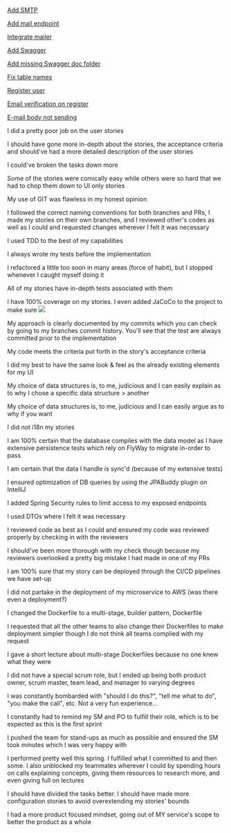 <sprint :name="'Sprint Two'">

<rubric-section :name="'Links'">
    <div class="rubric-content">
        <p><a class="link link-secondary" href="https://github.com/cgerard321/champlain_petclinic/pull/91">Add SMTP</a></p>
        <p><a class="link link-secondary" href="https://github.com/cgerard321/champlain_petclinic/pull/105">Add mail endpoint</a></p>
        <p><a class="link link-secondary" href="https://github.com/cgerard321/champlain_petclinic/pull/105">Integrate mailer</a></p>
        <p><a class="link link-secondary" href="https://github.com/cgerard321/champlain_petclinic/pull/127">Add Swagger</a></p>
        <p><a class="link link-secondary" href="https://github.com/cgerard321/champlain_petclinic/pull/145">Add missing Swagger doc folder</a></p>
        <p><a class="link link-secondary" href="https://github.com/cgerard321/champlain_petclinic/pull/146">Fix table names</a></p>
        <p><a class="link link-secondary" href="https://github.com/cgerard321/champlain_petclinic/pull/152">Register user</a></p>
        <p><a class="link link-secondary" href="https://github.com/cgerard321/champlain_petclinic/pull/159">Email verification on register</a></p>
        <p><a class="link link-secondary text-red-700" href="https://github.com/cgerard321/champlain_petclinic/pull/160">E-mail body not sending</a></p>
    </div>
</rubric-section>

<rubric-section :name="'User Story'">
    <div class="rubric-content">
        <p>I did a pretty poor job on the user stories</p>
        <p>I should have gone more in-depth about the stories, the acceptance criteria and should've had a more detailed description of the user stories</p>
        <p>I could've broken the tasks down more</p>
        <p>Some of the stories were comically easy while others were so hard that we had to chop them down to UI only stories</p>
    </div>
</rubric-section>

<rubric-section :name="'Version Control'">
    <div class="rubric-content">
        <p>My use of GIT was flawless in my honest opinion</p>
        <p>I followed the correct naming conventions for both branches and PRs, I made my stories on their own branches, and I reviewed other's codes as well as I could and requested changes wherever I felt it was necessary</p>
    </div>
</rubric-section>

<rubric-section :name="'Test Driven Development'">
    <div class="rubric-content">
        <p>I used TDD to the best of my capabilities</p>
        <p>I always wrote my tests before the implementation</p>
        <p>I refactored a little too soon in many areas (force of habit), but I stopped whenever I caught myself doing it</p>
        <p>All of my stories have in-depth tests associated with them</p>
        <p>
            I have 100% coverage on my stories. I even added JaCoCo to the project to make sure
            <img src="https://cdn.discordapp.com/attachments/777634949012389942/890224551756177438/image.png">
        </p>
        <p>My approach is clearly documented by my commits which you can check by going to my branches commit history. You'll see that the test are always committed prior to the implementation</p>
    </div>
</rubric-section>

<rubric-section :name="'Code'">
    <div class="rubric-content">
        <p>My code meets the criteria put forth in the story's acceptance criteria</p>
        <p>I did my best to have the same look & feel as the already existing elements for my UI</p>
        <p>My choice of data structures is, to me, judicious and I can easily explain as to why I chose a specific data structure > another</p>
        <p>My choice of data structures is, to me, judicious and I can easily argue as to why if you want</p>
        <p>I did not i18n my stories</p>
        <p>I am 100% certain that the database compiles with the data model as I have extensive persistence tests which rely on FlyWay to migrate in-order to pass</p>
        <p>I am certain that the data I handle is sync'd (because of my extensive tests)</p>
        <p>I ensured optimization of DB queries by using the JPABuddy plugin on IntelliJ</p>
    </div>
</rubric-section>

<rubric-section :name="'Security'">
    <div class="rubric-content">
        <p>I added Spring Security rules to limit access to my exposed endpoints</p>
        <p>I used DTOs where I felt it was necessary</p>
    </div>
</rubric-section>

<rubric-section :name="'Reviews'">
    <div class="rubric-content">
        <p>I reviewed code as best as I could and ensured my code was reviewed properly by checking in with the reviewers</p>
        <p>I should've been more thorough with my check though because my reviewers overlooked a pretty big mistake I had made in one of my PRs</p>
    </div>
</rubric-section>

<rubric-section :name="'Deployment'">
    <div class="rubric-content">
        <p>I am 100% sure that my story can be deployed through the CI/CD pipelines we have set-up</p>
        <p>I did not partake in the deployment of my microservice to AWS (was there even a deployment?)</p>
        <p>I changed the Dockerfile to a multi-stage, builder pattern, Dockerfile</p>
        <p>I requested that all the other teams to also change their Dockerfiles to make deployment simpler though I do not think all teams complied with my request</p>
        <p>I gave a short lecture about multi-stage Dockerfiles because no one knew what they were</p>
    </div>
</rubric-section>

<rubric-section :name="'Scrum Roles'">
    <div class="rubric-content">
        <p>I did not have a special scrum role, but I ended up being both product owner, scrum master, team lead, and manager to varying degrees</p>
        <p>I was constantly bombarded with "should I do this?", "tell me what to do", "you make the call", etc. Not a very fun experience...</p>
        <p>I constantly had to remind my SM and PO to fulfill their role, which is to be expected as this is the first sprint</p>
        <p>I pushed the team for stand-ups as much as possible and ensured the SM took minutes which I was very happy with</p>
    </div>
</rubric-section>

<rubric-section :name="'Progress'">
    <div class="rubric-content">
        <p>I performed pretty well this spring. I fulfilled what I committed to and then some. I also unblocked my teammates wherever I could by spending hours on calls explaining concepts, giving them resources to research more, and even giving full on lectures</p>
        <p>I should have divided the tasks better. I should have made more configuration stories to avoid overextending my stories' bounds</p>
    </div>
</rubric-section>

<rubric-section :name="'Extra'">
    <div class="rubric-content">
        <p>I had a more product focused mindset, going out of MY service's scope to better the product as a whole</p>
    </div>
</rubric-section>
</sprint>

